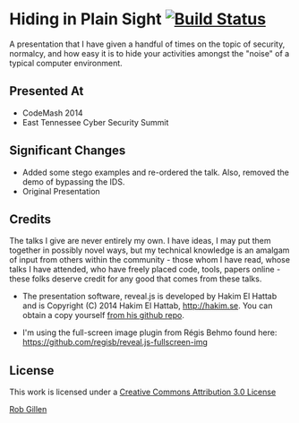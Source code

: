 # Hiding in Plain Sight [![Build Status](https://travis-ci.org/hakimel/reveal.js.png?branch=master)](https://travis-ci.org/hakimel/reveal.js)

A presentation that I have given a handful of times on the topic of security, normalcy, and how easy it is to hide your activities amongst the "noise" of a typical computer environment.

## Presented At
- CodeMash 2014
- East Tennessee Cyber Security Summit

## Significant Changes
- Added some stego examples and re-ordered the talk. Also, removed the demo of bypassing the IDS.
- Original Presentation


## Credits
The talks I give are never entirely my own. I have ideas, I may put them together in possibly novel ways, but my technical knowledge is an amalgam of input from others within the community - those whom I have read, whose talks I have attended, who have freely placed code, tools, papers online - these folks deserve credit for any good that comes from these talks.

- The presentation software, reveal.js is developed by Hakim El Hattab and is Copyright (C) 2014 Hakim El Hattab, http://hakim.se. You can obtain a copy yourself [from his github repo](https://github.com/hakimel/reveal.js).

- I'm using the full-screen image plugin from Régis Behmo found here: https://github.com/regisb/reveal.js-fullscreen-img 

## License

This work is licensed under a [Creative Commons Attribution 3.0 License](http://creativecommons.org/licenses/by/3.0/)

[Rob Gillen](http://rob.gillenfamily.net)